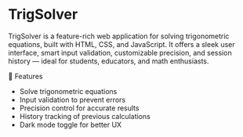 # TrigSolver
TrigSolver is a feature-rich web application for solving trigonometric equations, built with HTML, CSS, and JavaScript. It offers a sleek user interface, smart input validation, customizable precision, and session history — ideal for students, educators, and math enthusiasts.

🚀 Features
- Solve trigonometric equations
- Input validation to prevent errors
- Precision control for accurate results
- History tracking of previous calculations
- Dark mode toggle for better UX
